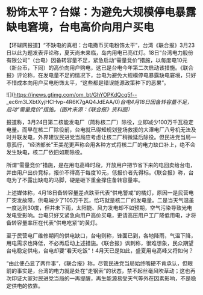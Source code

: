 # 粉饰太平？台媒：为避免大规模停电暴露缺电窘境，台电高价向用户买电

【环球网报道】“不缺电的真相：台电撒币买电粉饰太平”，台湾《联合报》3月23日以此为题发表评论称，夏天尚未来临，岛内用电已亮红灯。18日“台湾电力股份有限公司”（台电）因备转容量不足，紧急启动“需量竞价”措施，以每度电10元（新台币，下同）的高价向用户购电，这已是台电今年第二次启动该措施。《联合报》评论称，在发电量不足的情况下，台电为避免大规模停电暴露缺电窘境，只好不惜成本向用户买电粉饰太平，“这些都是错误能源政策种下的恶果”。

![](https://inews.gtimg.com/om_bt/GhYOPKdQcq5f--
_ec6m3LXbtXyjHCHvp-4R6K7gAQ4JdEAA/0)_台电4月18日因备转容量不足，启动“需量竞价”措施。（图片来源：《联合报》资料图）_

报道称，3月24日第二核能发电厂（简称核二厂）除役，立即减少100万千瓦稳定电量。而早在核二厂除役前，台电就已得知规划登场救援的大潭电厂八号机无法及时并联发电，外界建议民进党当局应考虑让核二厂稍微延后除役。但民进党当局一意孤行，“经济部长”王美花更声称会用各种方式将核二厂的电力缺口补上，绝不会发生缺电，核二厂依旧如期除役。

所谓“需量竞价”措施，是在用电高峰时段，开放用户把节省下来的电回卖给台电，并由用户出价竞标，报价不得高于每度10元，低报价者先得标。《联合报》称，台电为了不露出缺电的马脚，硬是砸下重金撑住备转容量率。

上述媒体称，4月18日备转容量差点跌至代表“供电警戒”的橘灯，原因一是民营电厂突发故障，供电端少了105万千瓦，恰巧就是核二厂的发电量。二是当天气温虽一度达到30度，但并未下雨，太阳能、风力发电却不如预期，空气污染导致光电发电受影响。台电只好又紧急向用户高价买电，更请高压用户工厂降低用电，才将备转容量率压在代表“供电吃紧”的黄灯。

至于民营电厂维修期间的供电缺口，台电则称，锋面已到，各地降雨，气温下降，用电需求也降低，不必再启动上述措施。《联合报》讽刺称，很难想象，民众期望台电稳定供电，台电却要“看天吃饭”！4月天已是如此，盛夏用电高峰又将如何？

“由此便凸显了两件事”，《联合报》称，尽管民进党当局始终嘴硬不肯承认，但眼前的事实是，台湾的电力就是处在“走钢索”的状态，禁不起丝毫风吹草动；这也再次印证大家对民进党当局的一再提醒，再生能源易受天气等外在因素影响，不是稳定供电的依靠。

